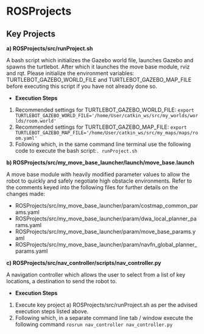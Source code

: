 # ROSProjects
## Key Projects 
**a) ROSProjects/src/runProject.sh** 

A bash script which initializes the Gazebo world file, launches Gazebo and spawns the turtlebot. After which it launches the move base module, rviz and rqt. Please initialize the environment variables: TURTLEBOT_GAZEBO_WORLD_FILE and TURTLEBOT_GAZEBO_MAP_FILE before executing this script if you have not already done so.
  - **Execution Steps**
  1. Recommended settings for TURTLEBOT_GAZEBO_WORLD_FILE: ```export TURTLEBOT_GAZEBO_WORLD_FILE='/home/User/catkin_ws/src/my_worlds/worlds/room.world'```
  2. Recommended settings for TURTLEBOT_GAZEBO_MAP_FILE: ```export TURTLEBOT_GAZEBO_MAP_FILE='/home/User/catkin_ws/src/my_maps/maps/room.yaml'```
  3. Following which, in the same command line terminal use the following code to execute the bash script:```. runProject.sh```

**b) ROSProjects/src/my_move_base_launcher/launch/move_base.launch**

A move base module with heavily modified parameter values to allow the robot to quickly and safely negotiate high obstacle environments. Refer to the comments keyed into the following files for further details on the changes made:
  - ROSProjects/src/my_move_base_launcher/param/costmap_common_params.yaml
  - ROSProjects/src/my_move_base_launcher/param/dwa_local_planner_params.yaml
  - ROSProjects/src/my_move_base_launcher/param/move_base_params.yaml
  - ROSProjects/src/my_move_base_launcher/param/navfn_global_planner_params.yaml

**c) ROSProjects/src/nav_controller/scripts/nav_controller.py**

A navigation controller which allows the user to select from a list of key locations, a destination to send the robot to.
  - **Execution Steps**
  1. Execute key project a) ROSProjects/src/runProject.sh as per the advised execution steps listed above.
  2. Following which, in a separate command line tab / window execute the following command ```rosrun nav_controller nav_controller.py```
